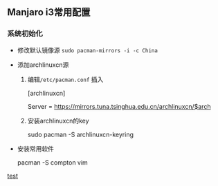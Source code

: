 ## Manjaro i3常用配置

### 系统初始化
- 修改默认镜像源
    `sudo pacman-mirrors -i -c China`
- 添加archlinuxcn源
  1. 编辑`/etc/pacman.conf` 插入 
       
        [archlinuxcn]

        Server = https://mirrors.tuna.tsinghua.edu.cn/archlinuxcn/$arch 
        
  2. 安装archlinuxcn的key
   
        sudo pacman -S archlinuxcn-keyring

- 安装常用软件

    pacman -S compton vim 

[test](https://links.jianshu.com/go?to=http%3A%2F%2Fbaidu.com%2Fpic%2Fdoge.png)